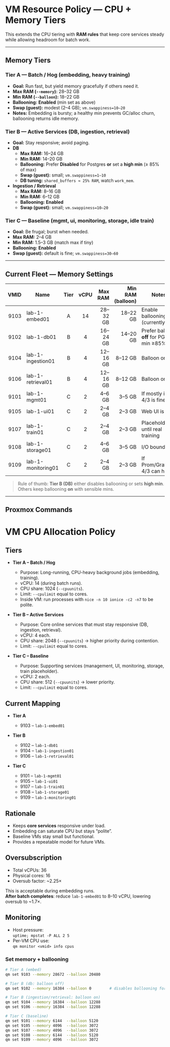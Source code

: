 # VM Resource Policy — CPU + **Memory** Tiers

This extends the CPU tiering with **RAM rules** that keep core services steady while allowing headroom for batch work.

---

## Memory Tiers

### **Tier A — Batch / Hog (embedding, heavy training)**
- **Goal:** Run fast, but yield memory gracefully if others need it.
- **Max RAM (`--memory`):** 28–32 GB
- **Min RAM (`--balloon`):** 18–22 GB
- **Ballooning:** **Enabled** (min set as above)
- **Swap (guest):** modest (2–4 GB); `vm.swappiness=10–20`
- **Notes:** Embedding is bursty; a healthy min prevents GC/alloc churn, ballooning returns idle memory.

### **Tier B — Active Services (DB, ingestion, retrieval)**
- **Goal:** Stay responsive; avoid paging.
- **DB**
  - **Max RAM:** 16–24 GB
  - **Min RAM:** 14–20 GB
  - **Ballooning:** Prefer **Disabled** for Postgres **or** set a **high min** (≥ 85% of max)
  - **Swap (guest):** small; `vm.swappiness=1–10`
  - **DB tuning:** `shared_buffers ≈ 25% RAM`, watch `work_mem`.
- **Ingestion / Retrieval**
  - **Max RAM:** 8–16 GB
  - **Min RAM:** 6–12 GB
  - **Ballooning:** **Enabled**
  - **Swap (guest):** small; `vm.swappiness=10–20`

### **Tier C — Baseline (mgmt, ui, monitoring, storage, idle train)**
- **Goal:** Be frugal; burst when needed.
- **Max RAM:** 2–4 GB
- **Min RAM:** 1.5–3 GB (match max if tiny)
- **Ballooning:** **Enabled**
- **Swap (guest):** default is fine; `vm.swappiness=30–60`

---

## Current Fleet —  Memory Settings

| VMID | Name                   | Tier | vCPU | **Max RAM** | **Min RAM (balloon)** | Notes |
|-----:|------------------------|:----:|:----:|------------:|----------------------:|------|
| 9103 | lab-1-embed01          |  A   | 14   | 28–32 GB    | 18–22 GB              | Enable ballooning (currently 0) |
| 9102 | lab-1-db01             |  B   | 4    | 16–24 GB    | 14–20 GB              | Prefer balloon **off** for PG, or min ≥85% |
| 9104 | lab-1-ingestion01      |  B   | 4    | 12–16 GB    | 8–12 GB               | Balloon on |
| 9106 | lab-1-retrieval01      |  B   | 4    | 12–16 GB    | 8–12 GB               | Balloon on |
| 9101 | lab-1-mgmt01           |  C   | 2    | 4–6 GB      | 3–5 GB                | If mostly idle, 4/3 is fine |
| 9105 | lab-1-ui01             |  C   | 2    | 2–4 GB      | 2–3 GB                | Web UI is light |
| 9107 | lab-1-train01          |  C   | 2    | 2–4 GB      | 2–3 GB                | Placeholder until real training |
| 9108 | lab-1-storage01        |  C   | 2    | 4–6 GB      | 3–5 GB                | I/O bound |
| 9109 | lab-1-monitoring01     |  C   | 2    | 2–4 GB      | 2–3 GB                | If Prom/Grafana: 4/3 can help |

> Rule of thumb: **Tier B (DB)** either disables ballooning or sets **high min**. Others keep ballooning **on** with sensible mins.

---

## Proxmox Commands
# VM CPU Allocation Policy

## Tiers
- **Tier A – Batch / Hog**
  - Purpose: Long-running, CPU-heavy background jobs (embedding, training).
  - vCPU: 14 (during batch runs).
  - CPU share: 1024 (`--cpuunits`).
  - Limit: `--cpulimit` equal to cores.
  - Inside VM: run processes with `nice -n 10 ionice -c2 -n7` to be polite.

- **Tier B – Active Services**
  - Purpose: Core online services that must stay responsive (DB, ingestion, retrieval).
  - vCPU: 4 each.
  - CPU share: 2048 (`--cpuunits`) → higher priority during contention.
  - Limit: `--cpulimit` equal to cores.

- **Tier C – Baseline**
  - Purpose: Supporting services (management, UI, monitoring, storage, train placeholder).
  - vCPU: 2 each.
  - CPU share: 512 (`--cpuunits`) → lower priority.
  - Limit: `--cpulimit` equal to cores.

## Current Mapping
- **Tier A**
  - 9103 – `lab-1-embed01`

- **Tier B**
  - 9102 – `lab-1-db01`
  - 9104 – `lab-1-ingestion01`
  - 9106 – `lab-1-retrieval01`

- **Tier C**
  - 9101 – `lab-1-mgmt01`
  - 9105 – `lab-1-ui01`
  - 9107 – `lab-1-train01`
  - 9108 – `lab-1-storage01`
  - 9109 – `lab-1-monitoring01`

## Rationale
- Keeps **core services** responsive under load.
- Embedding can saturate CPU but stays “polite”.
- Baseline VMs stay small but functional.
- Provides a repeatable model for future VMs.

## Oversubscription
- Total vCPUs: 36
- Physical cores: 16
- Oversub factor: ~2.25×

This is acceptable during embedding runs.  
**After batch completes**: reduce `lab-1-embed01` to 8–10 vCPU, lowering oversub to ~1.7×.

## Monitoring
- Host pressure:  
  `uptime; mpstat -P ALL 2 5`
- Per-VM CPU use:  
  `qm monitor <vmid> info cpus`

  

### Set memory + ballooning
```bash
# Tier A (embed)
qm set 9103 --memory 28672 --balloon 20480

# Tier B (db: balloon off)
qm set 9102 --memory 16384 --balloon 0        # disables ballooning for stability

# Tier B (ingestion/retrieval: balloon on)
qm set 9104 --memory 16384 --balloon 12288
qm set 9106 --memory 16384 --balloon 12288

# Tier C (baseline)
qm set 9101 --memory 6144  --balloon 5120
qm set 9105 --memory 4096  --balloon 3072
qm set 9107 --memory 4096  --balloon 3072
qm set 9108 --memory 6144  --balloon 5120
qm set 9109 --memory 4096  --balloon 3072
